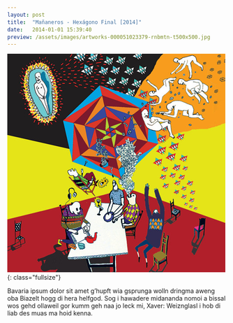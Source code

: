 ```yaml
---
layout: post
title:  "Mañaneros - Hexágono Final [2014]"
date:   2014-01-01 15:39:40
preview: /assets/images/artworks-000051023379-rnbmtn-t500x500.jpg
---
```


![Mañaneros - Hexágono Final](/assets/images/artworks-000051023379-rnbmtn-t500x500.jpg){: class="fullsize"}

Bavaria ipsum dolor sit amet g’hupft wia gsprunga wolln dringma aweng oba Biazelt hogg di hera helfgod. Sog i hawadere midananda nomoi a bissal wos gehd ollaweil gor kumm geh naa jo leck mi, Xaver: Weiznglasl i hob di liab des muas ma hoid kenna.
